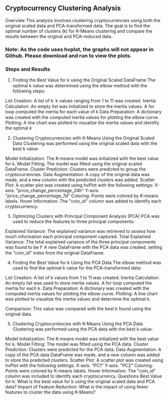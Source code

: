 ## Cryptocurrency Clustering Analysis
Overview
This analysis involves clustering cryptocurrencies using both the original scaled data and PCA-transformed data. The goal is to find the optimal number of clusters (k) for K-Means clustering and compare the results between the original and PCA-reduced data.

### Note: As the code uses hvplot, the graphs will not appear in Github. Please download and run to view the plots.

### Steps and Results
1. Finding the Best Value for 𝑘 using the Original Scaled DataFrame
The optimal k value was determined using the elbow method with the following steps:

List Creation: 
A list of 𝑘: k values ranging from 1 to 11 was created.
Inertia Calculation: An empty list was initialized to store the inertia values. A for loop computed the inertia for each value of 𝑘
Data Preparation: A dictionary was created with the computed inertia values for plotting the elbow curve.
Plotting: A line chart was plotted to visualize the inertia values and identify the optimal 𝑘


2. Clustering Cryptocurrencies with K-Means Using the Original Scaled Data
Clustering was performed using the original scaled data with the best k value:

Model Initialization: The K-means model was initialized with the best value for k.
Model Fitting: The model was fitted using the original scaled DataFrame.
Cluster Prediction: Clusters were predicted to group the cryptocurrencies.
Data Augmentation: A copy of the original data was made, and a new column with the predicted clusters was added.
Scatter Plot: A scatter plot was created using hvPlot with the following settings:
X-axis: "price_change_percentage_24h"
Y-axis: "price_change_percentage_7d"
Coloring: Points were colored by K-means labels.
Hover Information: The "coin_id" column was added to identify each cryptocurrency.

3. Optimizing Clusters with Principal Component Analysis (PCA)
PCA was used to reduce the features to three principal components:

Explained Variance: The explained variance was retrieved to assess how much information each principal component captured.
Total Explained Variance: The total explained variance of the three principal components was found to be 𝑌
A new DataFrame with the PCA data was created, setting the "coin_id" index from the original DataFrame.

4. Finding the Best Value for k Using the PCA Data
The elbow method was used to find the optimal k value for the PCA-transformed data:

List Creation: 
A list of k values from 1 to 11 was created.
Inertia Calculation: An empty list was used to store inertia values. A for loop computed the inertia for each k.
Data Preparation: A dictionary was created with the computed inertia values for plotting the elbow curve.
Plotting: A line chart was plotted to visualize the inertia values and determine the optimal k.

Comparison: This value was compared with the best k found using the original data.

5. Clustering Cryptocurrencies with K-Means Using the PCA Data Clustering was performed using the PCA data with the best k value:

Model Initialization: The K-means model was initialized with the best value for k.
Model Fitting: The model was fitted using the PCA data.
Cluster Prediction: Clusters were predicted for the PCA data.
Data Augmentation: A copy of the PCA data DataFrame was made, and a new column was added to store the predicted clusters.
Scatter Plot: A scatter plot was created using hvPlot with the following settings:
X-axis: "PC1"
Y-axis: "PC2"
Coloring: Points were colored by K-means labels.
Hover Information: The "coin_id" column was included to identify each cryptocurrency.
Questions
Best Value for k: What is the best value for k using the original scaled data and PCA data?
Impact of Feature Reduction: What is the impact of using fewer features to cluster the data using K-Means?
